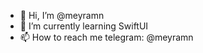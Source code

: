 - 👋 Hi, I’m @meyramn
- 🌱 I’m currently learning SwiftUI
- 📫 How to reach me telegram: @meyramn

<!---
meyramn/meyramn is a ✨ special ✨ repository because its `README.md` (this file) appears on your GitHub profile.
You can click the Preview link to take a look at your changes.
--->

